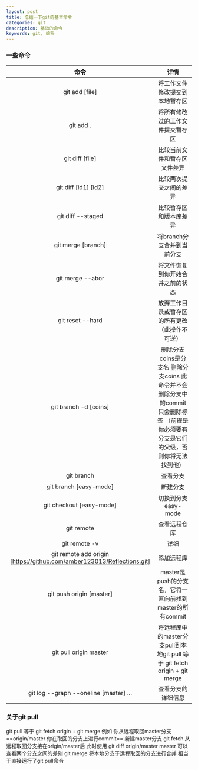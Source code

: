 ```yaml
---
layout: post
title: 总结一下git的基本命令
categories: git
description: 基础的命令
keywords: git, 编程
---
```


### 一些命令
命令|详情
:----:|:----:
git add [file]  |将工作文件修改提交到本地暂存区
git add .       |将所有修改过的工作文件提交暂存区
git diff [file] |比较当前文件和暂存区文件差异
git diff [id1] [id2] |比较两次提交之间的差异
git diff --staged |比较暂存区和版本库差异
git merge [branch]      |将branch分支合并到当前分支
git merge --abor        |将文件恢复到你开始合并之前的状态
git reset --hard      |放弃工作目录或暂存区的所有更改 （此操作不可逆）
git  branch -d [coins]   | 删除分支coins是分支名 删除分支coins 此命令并不会删除分支中的commit只会删除标签 （前提是你必须要有分支是它们的父级，否则你将无法找到他）
git branch         | 查看分支
git branch [easy-mode]  | 新建分支
git checkout [easy-mode] | 切换到分支 easy-mode
git remote   | 查看远程仓库
git remote -v | 详细
git remote add origin [https://github.com/amber123013/Reflections.git] | 添加远程库
git push origin [master]  | master是push的分支名，它将一直向前找到master的所有commit
git pull origin master   | 将远程库中的master分支pull到本地git pull 等于 git fetch origin + git merge
git log --graph --oneline [master] ...  | 查看分支的详细信息

### 关于git pull

git pull 等于 git fetch origin + git merge
例如 你从远程取回master分支==origin/master 
你在取回的分支上进行commit== 新建master分支 
git fetch 从远程取回分支接在origin/master后
此时使用  git diff origin/master master 可以查看两个分支之间的差别
git merge 将本地分支于远程取回的分支进行合并
相当于直接运行了git pull命令




